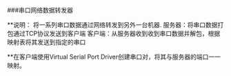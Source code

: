 ﻿###串口网络数据转发器

**说明：
将一系列串口数据通过网络转发到另外一台机器.
服务器：将串口数据打包通过TCP协议发送到客户端
客户端：从服务器收到收到串口数据并解包，根据映射表将其发送到指定的串口


**在客户端使用Virtual Serial Port Driver创建串口对，将其与服务器的端口一一映射。

